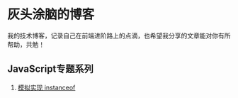# 灰头涂脑的博客

我的技术博客，记录自己在前端进阶路上的点滴，也希望我分享的文章能对你有所帮助，共勉！

## JavaScript专题系列

1. [模拟实现 instanceof](https://github.com/huitoutunao/Blog/issues/1)